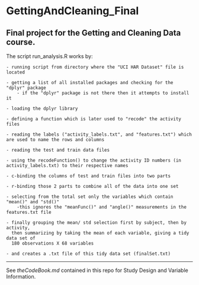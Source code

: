# GettingAndCleaning_Final
Final project for the Getting and Cleaning Data course.
-------------------------------------------------------------------------------------------------------------------
The script run_analysis.R works by:

    - running script from directory where the "UCI HAR Dataset" file is located
    
    - getting a list of all installed packages and checking for the "dplyr" package
        - if the "dplyr" package is not there then it attempts to install it
    
    - loading the dplyr library
    
    - defining a function which is later used to "recode" the activity files
    
    - reading the labels ("activity_labels.txt", and "features.txt") which are used to name the rows and columns
    
    - reading the test and train data files 
    
    - using the recodeFunction() to change the activity ID numbers (in activity_labels.txt) to their respective names
    
    - c-binding the columns of test and train files into two parts
    
    - r-binding those 2 parts to combine all of the data into one set
    
    - selecting from the total set only the variables which contain "mean()" and "std()"
        -this ignores the "meanFunc()" and "angle()" measurements in the features.txt file
    
    - finally grouping the mean/ std selection first by subject, then by activity, 
      then summarizing by taking the mean of each variable, giving a tidy data set of
      180 observations X 68 variables
    
    - and creates a .txt file of this tidy data set (finalSet.txt)
-------------------------------------------------------------------------------------------------------------------
See *theCodeBook.md* contained in this repo for Study Design and Variable Information.

